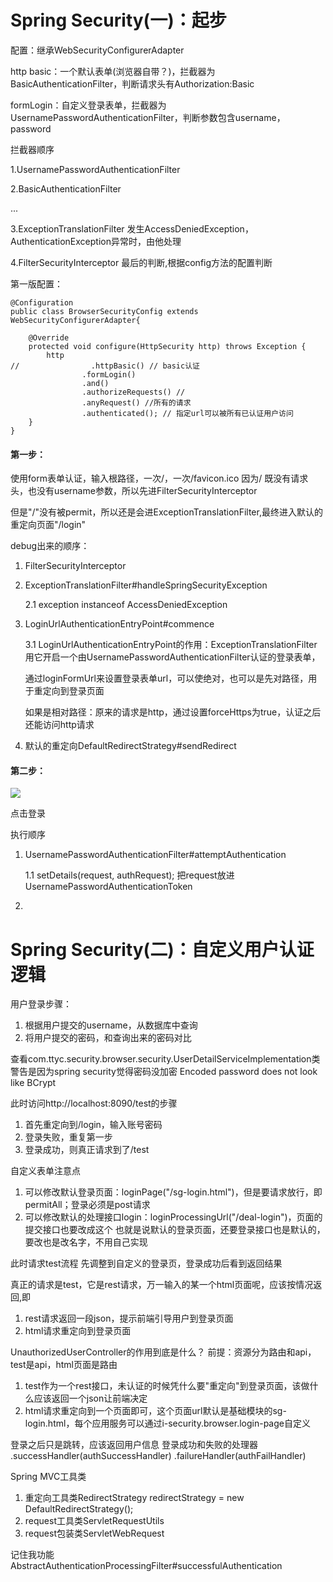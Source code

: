 # Spring Security(一)：起步



配置：继承WebSecurityConfigurerAdapter



http basic：一个默认表单(浏览器自带？)，拦截器为BasicAuthenticationFilter，判断请求头有Authorization:Basic

formLogin：自定义登录表单，拦截器为UsernamePasswordAuthenticationFilter，判断参数包含username，password



拦截器顺序

1.UsernamePasswordAuthenticationFilter

2.BasicAuthenticationFilter

...

3.ExceptionTranslationFilter 发生AccessDeniedException，AuthenticationException异常时，由他处理

4.FilterSecurityInterceptor 最后的判断,根据config方法的配置判断



第一版配置：

```
@Configuration
public class BrowserSecurityConfig extends WebSecurityConfigurerAdapter{

    @Override
    protected void configure(HttpSecurity http) throws Exception {
        http
//                .httpBasic() // basic认证
                .formLogin()
                .and()
                .authorizeRequests() //
                .anyRequest() //所有的请求
                .authenticated(); // 指定url可以被所有已认证用户访问
    }
}
```

#### 第一步：

使用form表单认证，输入根路径，一次/，一次/favicon.ico
因为/ 既没有请求头，也没有username参数，所以先进FilterSecurityInterceptor

但是"/"没有被permit，所以还是会进ExceptionTranslationFilter,最终进入默认的重定向页面"/login"

debug出来的顺序：

1. FilterSecurityInterceptor

2. ExceptionTranslationFilter#handleSpringSecurityException

   2.1 exception instanceof AccessDeniedException

3. LoginUrlAuthenticationEntryPoint#commence 

   3.1 LoginUrlAuthenticationEntryPoint的作用：ExceptionTranslationFilter用它开启一个由UsernamePasswordAuthenticationFilter认证的登录表单，

   通过loginFormUrl来设置登录表单url，可以使绝对，也可以是先对路径，用于重定向到登录页面

   如果是相对路径：原来的请求是http，通过设置forceHttps为true，认证之后还能访问http请求

4. 默认的重定向DefaultRedirectStrategy#sendRedirect

#### 第二步：

![](https://ws2.sinaimg.cn/large/006tNbRwly1fwhb0kdwgnj30ku07gwf5.jpg)

点击登录

执行顺序

1. UsernamePasswordAuthenticationFilter#attemptAuthentication

   1.1 setDetails(request, authRequest); 把request放进UsernamePasswordAuthenticationToken

2. 


# Spring Security(二)：自定义用户认证逻辑

用户登录步骤：
1. 根据用户提交的username，从数据库中查询
2. 将用户提交的密码，和查询出来的密码对比

查看com.ttyc.security.browser.security.UserDetailServiceImplementation类
警告是因为spring security觉得密码没加密
Encoded password does not look like BCrypt

此时访问http://localhost:8090/test的步骤
1. 首先重定向到/login，输入账号密码
2. 登录失败，重复第一步
3. 登录成功，则真正请求到了/test

自定义表单注意点
1. 可以修改默认登录页面：loginPage("/sg-login.html")，但是要请求放行，即permitAll；登录必须是post请求
2. 可以修改默认的处理接口login：loginProcessingUrl("/deal-login")，页面的提交接口也要改成这个
也就是说默认的登录页面，还要登录接口也是默认的，要改也是改名字，不用自己实现

此时请求test流程
先调整到自定义的登录页，登录成功后看到返回结果



真正的请求是test，它是rest请求，万一输入的某一个html页面呢，应该按情况返回,即

1. rest请求返回一段json，提示前端引导用户到登录页面
2. html请求重定向到登录页面

UnauthorizedUserController的作用到底是什么？
前提：资源分为路由和api，test是api，html页面是路由
1. test作为一个rest接口，未认证的时候凭什么要"重定向"到登录页面，该做什么应该返回一个json让前端决定
2. html请求重定向到一个页面即可，这个页面url默认是基础模块的sg-login.html，每个应用服务可以通过i-security.browser.login-page自定义

登录之后只是跳转，应该返回用户信息
登录成功和失败的处理器
.successHandler(authSuccessHandler)
.failureHandler(authFailHandler)

Spring MVC工具类
1. 重定向工具类RedirectStrategy redirectStrategy = new DefaultRedirectStrategy();
2. request工具类ServletRequestUtils
3. request包装类ServletWebRequest

记住我功能
AbstractAuthenticationProcessingFilter#successfulAuthentication


